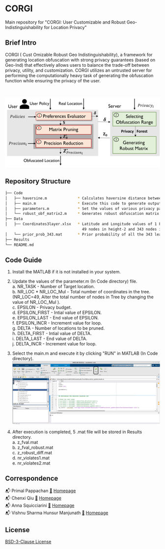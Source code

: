 
# CORGI #

Main repository for "CORGI: User Customizable and Robust Geo-Indistinguishability for Location Privacy"

## Brief Intro ##

CORGI ( Cust Omizable Robust Geo Indistinguishability), a framework for generating location obfuscation with strong privacy guarantees (based on Geo-Ind) that effectively allows users to balance the trade-off between privacy, utility, and customization. CORGI utilizes an untrusted server for performing the computationally heavy task of generating the obfuscation function while ensuring the privacy of the user.

<br />

![](Results/CORGI.png)

## Repository Structure ##

```bash
├── Code
│   ├── haversine.m              * Calculates haversine distance between two locations.
│   ├── main.m                   * Execute this code to generate output file.
│   ├── parameters.m             * Set the values of various privacy parameters.
│   └── robust_obf_matrix2.m     * Generates robust obfuscation matrix depending on the input parameters.
├── Data
│   ├── Coordinates3layer.xlsx   * Latitude and Longitude values of 1 Parent node, 7 nodes in height-1, 
                                   49 nodes in height-2 and 343 nodes in height-3. 
│   └── prior_prob_343.mat       * Prior probability of all the 343 leaf nodes of the tree.
├── Results
└── README.md
```
## Code Guide ##

1. Install the MATLAB if it is not installed in your system.
2. Update the values of the parameter.m (In Code directory) file. <br />
    a. NR_TASK - Number of Target location. <br />
    b. NR_LOC * NR_LOC_Mul - Total number of coordinates in the tree.(NR_LOC=49, Alter the total number of nodes in Tree by changing the value of NR_LOC_Mul ). <br />
    c. EPSILON - Privacy budget. <br />
    d. EPSILON_FIRST - Intial value of EPSILON. <br />
    e. EPSILON_LAST - End value of EPSILON. <br />
    f. EPSILON_INCR - Increment value for loop. <br />
    g. DELTA - Number of locations to be pruned. <br />
    h. DELTA_FIRST - Intial value of DELTA. <br />
    i. DELTA_LAST - End value of DELTA. <br />
    j. DELTA_INCR - Increment value for loop. <br />
4. Select the main.m and execute it by clicking "RUN" in MATLAB (In Code directory).
   ![](Results/Main_Screenshot.png)
  
5. After execution is completed, 5 .mat file will be stored in Results directory. <br />
    a. z_fval.mat <br />
    b. z_fval_robust.mat <br />
    c. z_robust_diff.mat <br />
    d. nr_violates1.mat <br />
    e. nr_violates2.mat <br />

## Correspondence ##

📬 Primal Pappachan [📜](mailto:primal@psu.edu) [Homepage](https://primalpappachan.com/)<br />
📬 Chenxi Qiu [📜](mailto:chenxi.qiu@unt.edu) [Homepage](https://computerscience.engineering.unt.edu/people/faculty/chenxi-qiu)<br />
📬 Anna Squicciarini [📜](mailto:acs20@psu.edu) [Homepage](https://faculty.ist.psu.edu/acs20/)<br />
📬 Vishnu Sharma Hunsur Manjunath [📜](mailto:vxh5104@psu.edu) [Homepage](mailto:vxh5104@psu.edu)<br />

## License

[BSD-3-Clause License](https://choosealicense.com/licenses/bsd-3-clause/)
